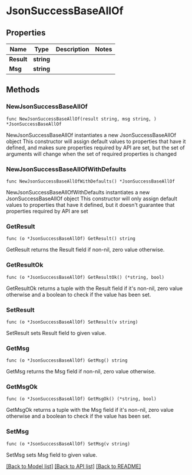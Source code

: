 # JsonSuccessBaseAllOf

## Properties

Name | Type | Description | Notes
------------ | ------------- | ------------- | -------------
**Result** | **string** |  | 
**Msg** | **string** |  | 

## Methods

### NewJsonSuccessBaseAllOf

`func NewJsonSuccessBaseAllOf(result string, msg string, ) *JsonSuccessBaseAllOf`

NewJsonSuccessBaseAllOf instantiates a new JsonSuccessBaseAllOf object
This constructor will assign default values to properties that have it defined,
and makes sure properties required by API are set, but the set of arguments
will change when the set of required properties is changed

### NewJsonSuccessBaseAllOfWithDefaults

`func NewJsonSuccessBaseAllOfWithDefaults() *JsonSuccessBaseAllOf`

NewJsonSuccessBaseAllOfWithDefaults instantiates a new JsonSuccessBaseAllOf object
This constructor will only assign default values to properties that have it defined,
but it doesn't guarantee that properties required by API are set

### GetResult

`func (o *JsonSuccessBaseAllOf) GetResult() string`

GetResult returns the Result field if non-nil, zero value otherwise.

### GetResultOk

`func (o *JsonSuccessBaseAllOf) GetResultOk() (*string, bool)`

GetResultOk returns a tuple with the Result field if it's non-nil, zero value otherwise
and a boolean to check if the value has been set.

### SetResult

`func (o *JsonSuccessBaseAllOf) SetResult(v string)`

SetResult sets Result field to given value.


### GetMsg

`func (o *JsonSuccessBaseAllOf) GetMsg() string`

GetMsg returns the Msg field if non-nil, zero value otherwise.

### GetMsgOk

`func (o *JsonSuccessBaseAllOf) GetMsgOk() (*string, bool)`

GetMsgOk returns a tuple with the Msg field if it's non-nil, zero value otherwise
and a boolean to check if the value has been set.

### SetMsg

`func (o *JsonSuccessBaseAllOf) SetMsg(v string)`

SetMsg sets Msg field to given value.



[[Back to Model list]](../README.md#documentation-for-models) [[Back to API list]](../README.md#documentation-for-api-endpoints) [[Back to README]](../README.md)


